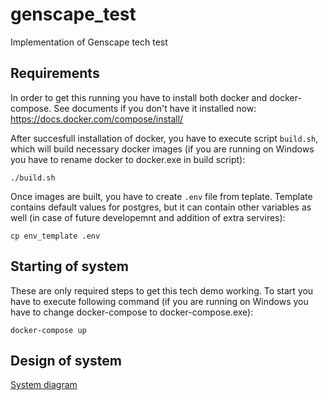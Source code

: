 # genscape_test
Implementation of Genscape tech test

## Requirements
In order to get this running you have to install both docker and docker-compose. See documents if you don't have it installed now: https://docs.docker.com/compose/install/

After succesfull installation of docker, you have to execute script `build.sh`, which will build necessary docker images (if you are running on Windows you have to rename docker to docker.exe in build script):


```./build.sh```

Once images are built, you have to create `.env` file from teplate. Template contains default values for postgres, but it can contain other variables as well (in case of future developemnt and addition of extra servires):


```cp env_template .env```

## Starting of system

These are only required steps to get this tech demo working. To start you have to execute following command (if you are running on Windows you have to change docker-compose to docker-compose.exe):


```docker-compose up```

## Design of system

[System diagram](diagram.png)


